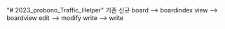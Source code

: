 "# 2023_probono_Traffic_Helper" 
 기존            신규
board -->  boardindex
view  -->  boardview
edit  -->  modify
write -->  write
